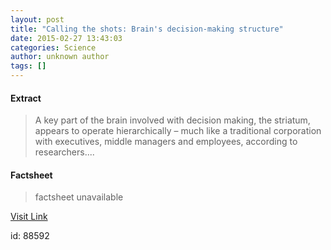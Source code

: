 ```yaml
---
layout: post
title: "Calling the shots: Brain's decision-making structure"
date: 2015-02-27 13:43:03
categories: Science
author: unknown author
tags: []
---
```



#### Extract
>A key part of the brain involved with decision making, the striatum, appears to operate hierarchically – much like a traditional corporation with executives, middle managers and employees, according to researchers....

#### Factsheet
>factsheet unavailable

[Visit Link](http://feeds.sciencedaily.com/~r/sciencedaily/~3/-qCrkel-JNg/150227084303.htm)

id:   88592


